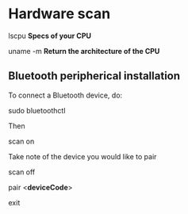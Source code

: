 # Hardware scan

lscpu **Specs of your CPU**

uname -m **Return the architecture of the CPU**

## Bluetooth peripherical installation

To connect a Bluetooth device, do:

sudo bluetoothctl

Then

scan on

Take note of the device you would like to pair

scan off

pair \<**deviceCode**\>

exit